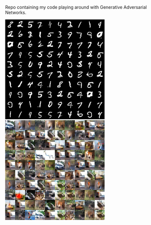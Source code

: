 Repo containing my code playing around with Generative Adversarial Networks.

![MNIST image](https://github.com/LucasSloan/GAN/blob/master/mnist_sample.png)
![CIFAR image](https://github.com/LucasSloan/GAN/blob/master/cifar_sample.png)

